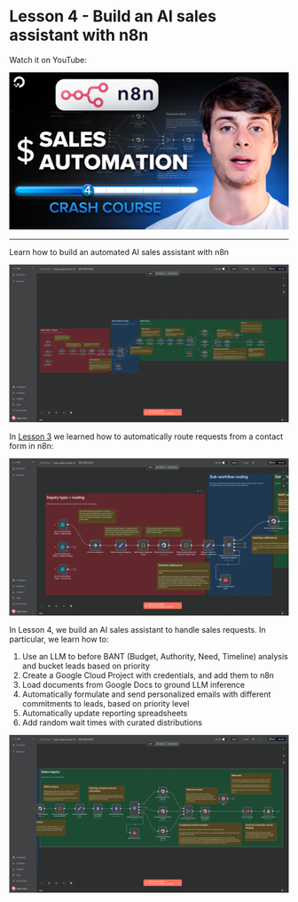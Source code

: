 # Lesson 4 - Build an AI sales assistant with n8n

Watch it on YouTube:

[![Lesson 4 video](../../thumbnails/lesson_4.jpg)](https://www.youtube.com/watch?v=BMAv6-YZfvE&list=PLseEp7p6EwibcvBe7cOWqDmN99zA1YFL2&index=4)

---

Learn how to build an automated AI sales assistant with n8n

![Lesson 4 workflow](./images/lesson-4-wf.png)

In [Lesson 3](../lesson_3/README.md) we learned how to automatically route requests from a contact form in n8n:

![Request routing](./images/routing-wf.png)

In Lesson 4, we build an AI sales assistant to handle sales requests. In particular, we learn how to:

1. Use an LLM to before BANT (Budget, Authority, Need, Timeline) analysis and bucket leads based on priority
1. Create a Google Cloud Project with credentials, and add them to n8n
1. Load documents from Google Docs to ground LLM inference
1. Automatically formulate and send personalized emails with different commitments to leads, based on priority level
1. Automatically update reporting spreadsheets
1. Add random wait times with curated distributions

![Sales request handling workflow](./images/sales-wf.png)